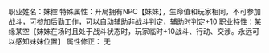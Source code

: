 职业姓名：妹控
特殊属性：开局拥有NPC【妹妹】，生命值和玩家相同，不可参加战斗，可参加后勤工作，可以自动辅助非战斗判定，辅助时判定+10
职业特性：某缘某空【妹妹在场时且处于战斗状态时，玩家临时+10战斗、行动、交涉。永远可以感知妹妹位置】
属性修正： 无 